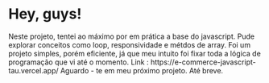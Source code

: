 <h1>Hey, guys!</h1>
<p>
Neste projeto, tentei ao máximo por em prática a base do javascript. 
Pude explorar conceitos como loop, responsividade e métdos de array.
Foi um projeto simples, porém eficiente, já que meu intuito foi fixar toda a lógica de programação que vi até o momento.
Link : https://e-commerce-javascript-tau.vercel.app/
Aguardo - te em meu próximo projeto. 
Até breve.
</p>
